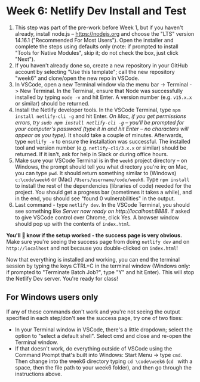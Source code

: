 # Week 6: Netlify Dev Install and Test

1. This step was part of the pre-work before Week 1, but if you haven't already, install node.js – https://nodejs.org and choose the "LTS" version 14.16.1 ("Recommended For Most Users"). Open the installer and complete the steps using defaults only (note: if prompted to install "Tools for Native Modules", skip it; do not check the box, just click "Next").
1. If you haven't already done so, create a new repository in your GitHub account by selecting "Use this template"; call the new repository "week6" and clone/open the new repo in VSCode.
1. In VSCode, open a new Terminal window via the menu bar -> Terminal -> New Terminal. In the Terminal, ensure that Node was successfully installed by typing `node -v` and hit Enter. A version number (e.g. `v15.x.x` or similar) should be returned.  
1. Install the Netlify developer tools. In the VSCode Terminal, type `npm install netlify-cli -g` and hit Enter. *On Mac, if you get permissions errors, try `sudo npm install netlify-cli -g` – you'll be prompted for your computer's password (type it in and hit Enter – no characters will appear as you type).* It should take a couple of minutes. Afterwards, type `netlify -v` to ensure the installation was successful.  The installed tool and version number (e.g. `netlify-cli/3.x.x` or similar) should be returned.  If it isn't, ask for help in Slack or during office hours.
1. Make sure your VSCode Terminal is in the `week6` project directory – on Windows, the prompt should tell you what directory you're in; on Mac, you can type `pwd`. It should return something similar to (Windows) `c:\code\week6` or (Mac) `/Users/username/code/week6`. Type `npm install` to install the rest of the dependencies (libraries of code) needed for the project.  You should get a progress bar (sometimes it takes a while), and in the end, you should see "found 0 vulnerabilities" in the output.
1. Last command - type `netlify dev`. In the VSCode Terminal, you should see something like *Server now ready on http://localhost:8888*. If asked to give VSCode control over Chrome, click Yes. A browser window should pop up with the contents of `index.html`.

**You'll 💯 know if the setup worked - the success page is very obvious.** Make sure you're seeing the success page from doing `netlify dev` and on `http://localhost` and not because you double-clicked on `index.html`!

Now that everything is installed and working, you can end the terminal session by typing the keys CTRL+C in the terminal window (Windows only: if prompted to "Terminate Batch Job?", type "Y" and hit Enter).  This will stop the Netlify Dev server.  You're ready for class!

## For Windows users only

If any of these commands don't work and you're not seeing the output specified in each step/don't see the success page, try one of two fixes:

- In your Terminal window in VSCode, there's a little dropdown; select the option to "select a default shell". Select cmd and close and re-open the Terminal window.
- If that doesn't work, do everything outside of VSCode using the Command Prompt that's built into Windows: Start Menu -> type `cmd`. Then change into the week6 directory typing `cd \code\week6` (`cd ` with a space, then the file path to your week6 folder), and then go through the instructions above.

